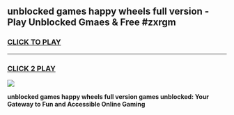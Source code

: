 
## unblocked games happy wheels full version - Play Unblocked Gmaes & Free #zxrgm
<h3>
<a href="https://premium.freeplayer.one?title=unblocked_games_happy_wheels_full_version&ref=01M">CLICK TO PLAY</a></h3>
<hr>

<h3>
<a href="https://premium.freeplayer.one?title=unblocked_games_happy_wheels_full_version&ref=01M">CLICK 2 PLAY</a>
  
</h3>

<a href="https://premium.freeplayer.one?title=unblocked_games_happy_wheels_full_version&ref=01M"><img src="https://clearcache.store/games.png"></a>


**unblocked games happy wheels full version games unblocked: Your Gateway to Fun and Accessible Online Gaming**
